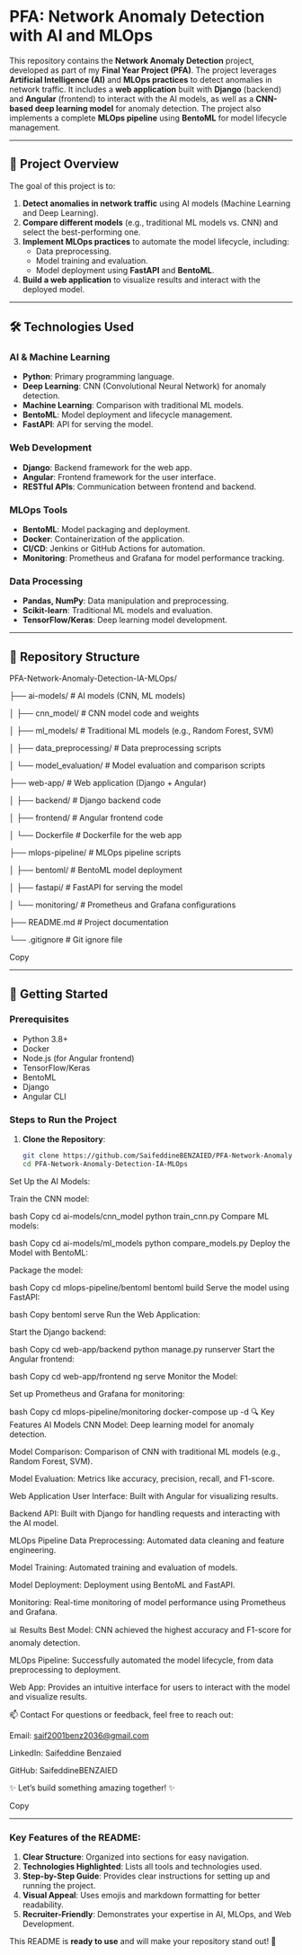 # PFA: Network Anomaly Detection with AI and MLOps

This repository contains the **Network Anomaly Detection** project, developed as part of my **Final Year Project (PFA)**. The project leverages **Artificial Intelligence (AI)** and **MLOps practices** to detect anomalies in network traffic. It includes a **web application** built with **Django** (backend) and **Angular** (frontend) to interact with the AI models, as well as a **CNN-based deep learning model** for anomaly detection. The project also implements a complete **MLOps pipeline** using **BentoML** for model lifecycle management.

---

## 🚀 Project Overview

The goal of this project is to:
1. **Detect anomalies in network traffic** using AI models (Machine Learning and Deep Learning).
2. **Compare different models** (e.g., traditional ML models vs. CNN) and select the best-performing one.
3. **Implement MLOps practices** to automate the model lifecycle, including:
   - Data preprocessing.
   - Model training and evaluation.
   - Model deployment using **FastAPI** and **BentoML**.
4. **Build a web application** to visualize results and interact with the deployed model.

---

## 🛠️ Technologies Used

### AI & Machine Learning
- **Python**: Primary programming language.
- **Deep Learning**: CNN (Convolutional Neural Network) for anomaly detection.
- **Machine Learning**: Comparison with traditional ML models.
- **BentoML**: Model deployment and lifecycle management.
- **FastAPI**: API for serving the model.

### Web Development
- **Django**: Backend framework for the web app.
- **Angular**: Frontend framework for the user interface.
- **RESTful APIs**: Communication between frontend and backend.

### MLOps Tools
- **BentoML**: Model packaging and deployment.
- **Docker**: Containerization of the application.
- **CI/CD**: Jenkins or GitHub Actions for automation.
- **Monitoring**: Prometheus and Grafana for model performance tracking.

### Data Processing
- **Pandas, NumPy**: Data manipulation and preprocessing.
- **Scikit-learn**: Traditional ML models and evaluation.
- **TensorFlow/Keras**: Deep learning model development.

---

## 📂 Repository Structure

PFA-Network-Anomaly-Detection-IA-MLOps/

├── ai-models/ # AI models (CNN, ML models)

│ ├── cnn_model/ # CNN model code and weights

│ ├── ml_models/ # Traditional ML models (e.g., Random Forest, SVM)

│ ├── data_preprocessing/ # Data preprocessing scripts

│ └── model_evaluation/ # Model evaluation and comparison scripts

├── web-app/ # Web application (Django + Angular)

│ ├── backend/ # Django backend code

│ ├── frontend/ # Angular frontend code

│ └── Dockerfile # Dockerfile for the web app

├── mlops-pipeline/ # MLOps pipeline scripts

│ ├── bentoml/ # BentoML model deployment

│ ├── fastapi/ # FastAPI for serving the model

│ └── monitoring/ # Prometheus and Grafana configurations

├── README.md # Project documentation

└── .gitignore # Git ignore file

Copy

---

## 🚀 Getting Started

### Prerequisites
- Python 3.8+
- Docker
- Node.js (for Angular frontend)
- TensorFlow/Keras
- BentoML
- Django
- Angular CLI

### Steps to Run the Project

1. **Clone the Repository**:
   ```bash
   git clone https://github.com/SaifeddineBENZAIED/PFA-Network-Anomaly-Detection-IA-MLOps.git
   cd PFA-Network-Anomaly-Detection-IA-MLOps
Set Up the AI Models:

Train the CNN model:

bash
Copy
cd ai-models/cnn_model
python train_cnn.py
Compare ML models:

bash
Copy
cd ai-models/ml_models
python compare_models.py
Deploy the Model with BentoML:

Package the model:

bash
Copy
cd mlops-pipeline/bentoml
bentoml build
Serve the model using FastAPI:

bash
Copy
bentoml serve
Run the Web Application:

Start the Django backend:

bash
Copy
cd web-app/backend
python manage.py runserver
Start the Angular frontend:

bash
Copy
cd web-app/frontend
ng serve
Monitor the Model:

Set up Prometheus and Grafana for monitoring:

bash
Copy
cd mlops-pipeline/monitoring
docker-compose up -d
🔍 Key Features
AI Models
CNN Model: Deep learning model for anomaly detection.

Model Comparison: Comparison of CNN with traditional ML models (e.g., Random Forest, SVM).

Model Evaluation: Metrics like accuracy, precision, recall, and F1-score.

Web Application
User Interface: Built with Angular for visualizing results.

Backend API: Built with Django for handling requests and interacting with the AI model.

MLOps Pipeline
Data Preprocessing: Automated data cleaning and feature engineering.

Model Training: Automated training and evaluation of models.

Model Deployment: Deployment using BentoML and FastAPI.

Monitoring: Real-time monitoring of model performance using Prometheus and Grafana.

📊 Results
Best Model: CNN achieved the highest accuracy and F1-score for anomaly detection.

MLOps Pipeline: Successfully automated the model lifecycle, from data preprocessing to deployment.

Web App: Provides an intuitive interface for users to interact with the model and visualize results.

📫 Contact
For questions or feedback, feel free to reach out:

Email: saif2001benz2036@gmail.com

LinkedIn: Saifeddine Benzaied

GitHub: SaifeddineBENZAIED

✨ Let’s build something amazing together! ✨

Copy

---

### Key Features of the README:
1. **Clear Structure**: Organized into sections for easy navigation.
2. **Technologies Highlighted**: Lists all tools and technologies used.
3. **Step-by-Step Guide**: Provides clear instructions for setting up and running the project.
4. **Visual Appeal**: Uses emojis and markdown formatting for better readability.
5. **Recruiter-Friendly**: Demonstrates your expertise in AI, MLOps, and Web Development.

This README is **ready to use** and will make your repository stand out! 🚀
